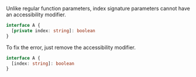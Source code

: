 Unlike regular function parameters, index signature parameters cannot have an accessibility modifier.

```ts
interface A {
  [private index: string]: boolean
}
```

To fix the error, just remove the accessibility modifier.

```ts
interface A {
  [index: string]: boolean
}
```
